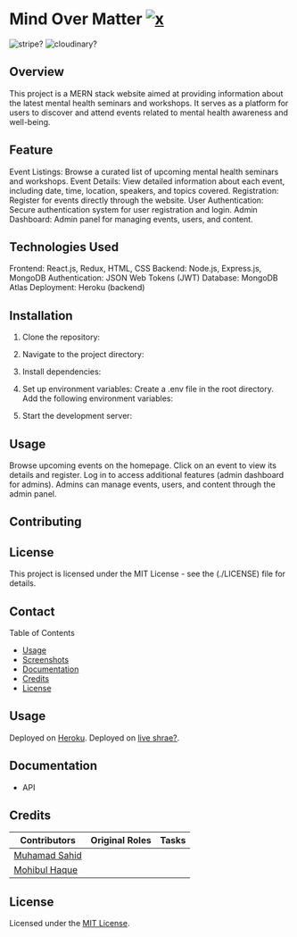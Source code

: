# Mind Over Matter  <a href="https://urllink/">![x](https://img.shields.io/badge/>-0?label=try%20the%20app&style=for-the-badge&labelColor=white&color=purple)</a>

![stripe?](https://img.shields.io/badge/15.5.5?label=stripePayment&style=for-the-badge&labelColor=white&color=black)
![cloudinary?](https://img.shields.io/badge/2.2.0?label=Cloudinary&style=for-the-badge&labelColor=white&color=black)

## Overview

This project is a MERN stack website aimed at providing information about the latest mental health seminars and workshops. It serves as a platform for users to discover and attend events related to mental health awareness and well-being.

## Feature
Event Listings: Browse a curated list of upcoming mental health seminars and workshops.
Event Details: View detailed information about each event, including date, time, location, speakers, and topics covered.
Registration: Register for events directly through the website.
User Authentication: Secure authentication system for user registration and login.
Admin Dashboard: Admin panel for managing events, users, and content.

## Technologies Used
Frontend: React.js, Redux, HTML, CSS
Backend: Node.js, Express.js, MongoDB
Authentication: JSON Web Tokens (JWT)
Database: MongoDB Atlas
Deployment: Heroku (backend)

## Installation
 1. Clone the repository:

 2. Navigate to the project directory:

 3. Install dependencies:

 4. Set up environment variables:
Create a .env file in the root directory.
Add the following environment variables:

 5. Start the development server:


## Usage
Browse upcoming events on the homepage.
Click on an event to view its details and register.
Log in to access additional features (admin dashboard for admins).
Admins can manage events, users, and content through the admin panel.


## Contributing

## License
This project is licensed under the MIT License - see the (./LICENSE) file for details.

## Contact




 Table of Contents

- [Usage](#usage)
- [Screenshots](#screenshots)
- [Documentation](#documentation)
- [Credits](#credits)
- [License](#license)

## Usage

Deployed on [Heroku](https://?/).
Deployed on [live shrae?](https://?/).

## Documentation

- API

## Credits

| Contributors                                   | Original Roles              | Tasks                    |
| ---------------------------------------------- | --------------------------- | ------------------------ |
| [Muhamad Sahid](https://github.com/BrxwnSugxr) |  |         |
| [Mohibul Haque](https://github.com/)    |                    |         |


## License

Licensed under the [MIT License](./LICENSE).


